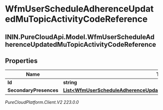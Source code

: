 # WfmUserScheduleAdherenceUpdatedMuTopicActivityCodeReference

## ININ.PureCloudApi.Model.WfmUserScheduleAdherenceUpdatedMuTopicActivityCodeReference

## Properties

|Name | Type | Description | Notes|
|------------ | ------------- | ------------- | -------------|
| **Id** | **string** |  | [optional] |
| **SecondaryPresences** | [**List&lt;WfmUserScheduleAdherenceUpdatedMuTopicSecondaryPresenceReference&gt;**](WfmUserScheduleAdherenceUpdatedMuTopicSecondaryPresenceReference) |  | [optional] |



_PureCloudPlatform.Client.V2 223.0.0_

